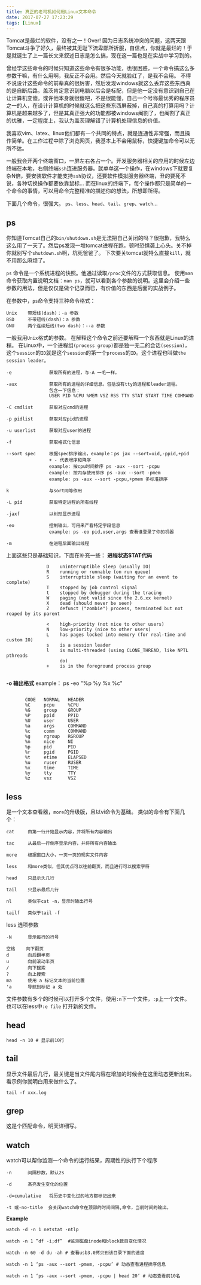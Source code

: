 ```yaml
---
title: 真正的老司机如何用Linux文本命令
date: 2017-07-27 17:23:29
tags: [Linux]
---
```


Tomcat是最烂的软件，没有之一！Over!
因为日志系统冲突的问题，这两天跟Tomcat斗争了好久，最终被其无耻下流卑鄙所折服，自信点，你就是最烂的！于是就诞生了上一篇长文来叙述日志是怎么搞，现在这一篇也是在实战中学习到的。

曾经学这些命令的时候只知道这些命令有很多功能，也很困惑，一个命令搞这么多参数干嘛，有什么用啊，我反正不会用。然后今天就脸红了，是我不会用。
不得不说设计这些命令的前辈真的很厉害，然后发现windows就这么丢弃这些东西真的是自断后路。盖茨肯定意识到电脑以后会是标配，但是他一定没有意识到自己在让计算机变傻。或许他本身就很傻吧，不是很能懂，自己一个号称最优秀的程序员之一的人，在设计计算机的时候就这么把这些东西屏蔽掉，自己真的打算用吗？计算机是越来越多了，但是其真正强大的功能都被windows阉割了，也阉割了真正的优雅，一定程度上，我认为盖茨理解错了计算机处理信息的价值。

我喜欢vim、latex、linux他们都有一个共同的特点，就是连通性非常强，而且操作简单。在工作过程中除了浏览网页，我基本上不会用鼠标，快捷键加命令可以无所不达。

一般我会开两个终端窗口，一屏左右各占一个。开发服务器相关的应用的时候左边终端在本地，右侧终端`ssh`连进服务器。就单单这一个操作，在windows下就要复杂N倍，要安装软件才能支持`ssh`协议，还要软件模拟服务器终端，丑的要死不说，各种切换操作都要依靠鼠标... 而在linux的终端下，每个操作都只是简单的一个命令的事情，可以用命令完整精准的描述你的想法，所想即所得。

下面几个命令，很强大。
`ps`、`less`、`head`、`tail`、`grep`、`watch`...

## ps
你知道Tomcat自己的`bin/shutdown.sh`是无法把自己关闭的吗？很抱歉，我特么这么用了一天了。然后ps发现一堆tomcat进程在跑，顿时恐惧袭上心头。关不掉你就别写个`shutdown.sh`啊，坑死爸爸了。
下次要关tomcat就特么直接`kill`，就不用那么麻烦了。

`ps` 命令是一个系统进程的快照。他通过读取`/proc`文件的方式获取信息。
使用`man` 命令获取内置说明文档：`man ps`，就可以看到各个参数的说明。这里会介绍一些参数的用法，但是仅仅是做个记录而已，有价值的东西是后面的实战例子。

在参数中，`ps`命令支持三种命令格式：
```
Unix    带短线(dash)：-a 参数
BSD     不带短线(dash)：a 参数
GNU     两个连续短线(two dash)：--a 参数
```
一般我用`Unix`格式的参数。
在解释这个命令之前还要解释一个东西就是Linux的进程。
在Linux中，一个进程组`(process group)`都是独一无二的会话`(session)`，这个`session`的`ID`就是这个`session`的第一个`process`的`ID`。这个进程也叫做`the session leader`。
```
-e              获取所有的进程，与-A 一毛一样。

-aux            获取所有的进程的详细信息。包括没有tty的进程和leader进程。
                包含一下信息：
                USER PID %CPU %MEM VSZ RSS TTY STAT START TIME COMMAND

-C cmdlist      获取对应cmd的进程

-p pidlist      获取对应pid的进程

-u userlist     获取对应user的进程

-f              获取格式化信息

--sort spec     根据spec排序输出，example：ps jax --sort=uid,-ppid,+pid
                + - 代表增序和降序
                example: 按cpu时间排序 ps -aux --sort -pcpu
                example: 按内存使用排序 ps -aux --sort -pmem
                example: ps -aux --sort -pcpu,+pmem 多标准排序

k               与sort同等作用

-L pid          获取特定进程的所有线程

-jaxf           以树形显示进程

-eo             控制输出，可用来产看特定字段信息
                example: ps -eo pid,user,args 查看谁登录了你的机器

-m              在进程后面输出线程
```
上面这些只是基础知识，下面在补充一些：
**进程状态STAT代码**
```
               D    uninterruptible sleep (usually IO)
               R    running or runnable (on run queue)
               S    interruptible sleep (waiting for an event to complete)
               T    stopped by job control signal
               t    stopped by debugger during the tracing
               W    paging (not valid since the 2.6.xx kernel)
               X    dead (should never be seen)
               Z    defunct ("zombie") process, terminated but not reaped by its parent

               <    high-priority (not nice to other users)
               N    low-priority (nice to other users)
               L    has pages locked into memory (for real-time and custom IO)
               s    is a session leader
               l    is multi-threaded (using CLONE_THREAD, like NPTL pthreads
                    do)
               +    is in the foreground process group


```

**-o 输出格式**
example： ps -eo "%p %y %x %c"
```

       CODE   NORMAL   HEADER
       %C     pcpu     %CPU
       %G     group    GROUP
       %P     ppid     PPID
       %U     user     USER
       %a     args     COMMAND
       %c     comm     COMMAND
       %g     rgroup   RGROUP
       %n     nice     NI
       %p     pid      PID
       %r     pgid     PGID
       %t     etime    ELAPSED
       %u     ruser    RUSER
       %x     time     TIME
       %y     tty      TTY
       %z     vsz      VSZ

```

## less
是一个文本查看器，`more`的升级版，且以vi命令为基础。
类似的命令有下面几个：
```
cat     由第一行开始显示内容，并将所有内容输出
 
tac     从最后一行倒序显示内容，并将所有内容输出
 
more    根据窗口大小，一页一页的现实文件内容
 
less    和more类似，但其优点可以往前翻页，而且进行可以搜索字符
 
head    只显示头几行
 
tail    只显示最后几行
 
nl      类似于cat -n，显示时输出行号
 
tailf   类似于tail -f

```
less 选项参数
```
-N      显示每行的行号

空格    向下翻页
d       向后翻半页
u       向前滚动半页
/       向下搜索
?       向上搜索
ma      使用 a 标记文本的当前位置
'a      导航到标记 a 处

```
文件参数有多个的时候可以打开多个文件，使用`:n`下一个文件，`:p`上一个文件。
也可以在less中`:e file` 打开新的文件。

## head
```
head -n 10 # 显示前10行
```

## tail
显示文件最后几行，最关键是当文件尾内容在增加的时候会在这里动态更新出来。
看示例你就明白用来做什么了。
```
tail -f xxx.log
```

## grep
这是个匹配命令，明天详细写。

## watch 
watch可以帮你监测一个命令的运行结果，周期性的执行下个程序
```
-n      间隔秒数，默认2s

-d      高亮发生变化的位置

-d=cumulative   将历史中变化过的地方都标记出来

-t 或-no-title  会关闭watch命令在顶部的时间间隔,命令，当前时间的输出。

```
**Example**
```
watch -d -n 1 netstat -ntlp

watch -n 1 ”df -i;df”  #监测磁盘inode和block数目变化情况

watch -n 60 -d du -ah # 查看usb3.0拷贝到该目录下面的速度

watch -n 1 ‘ps -aux --sort -pmem, -pcpu’ # 动态查看进程排序信息

watch -n 1 ‘ps -aux --sort -pmem, -pcpu | head 20’ # 动态查看前10名
```
